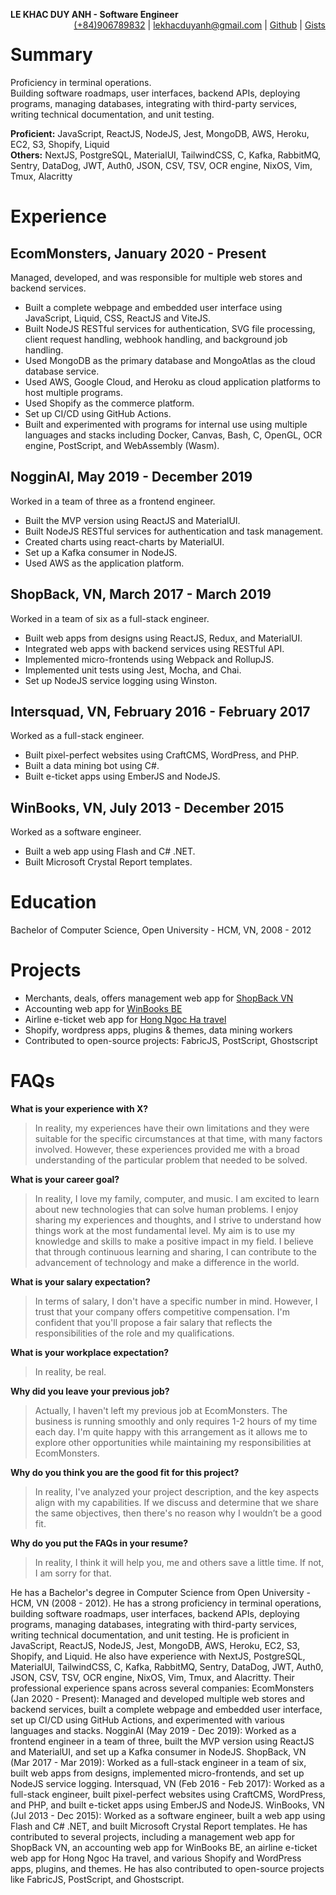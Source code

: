 **LE KHAC DUY ANH - Software Engineer** <span style="float:right;">[(+84)906789832](tel:+84906789832) | [lekhacduyanh@gmail.com](mailto:lekhacduyanh@gmail.com) | [Github](https://github.com/0xlkda) | [Gists](https://gist.github.com/0xlkda)</span>

# Summary
Proficiency in terminal operations.<br>
Building software roadmaps, user interfaces, backend APIs, deploying programs, managing databases, integrating with third-party services, writing technical documentation, and unit testing.

**Proficient:** JavaScript, ReactJS, NodeJS, Jest, MongoDB, AWS, Heroku, EC2, S3, Shopify, Liquid<br>
**Others:** NextJS, PostgreSQL, MaterialUI, TailwindCSS, C, Kafka, RabbitMQ, Sentry, DataDog, JWT, Auth0, JSON, CSV, TSV, OCR engine, NixOS, Vim, Tmux, Alacritty

# Experience
## EcomMonsters, January 2020 - Present
Managed, developed, and was responsible for multiple web stores and backend services.
- Built a complete webpage and embedded user interface using JavaScript, Liquid, CSS, ReactJS and ViteJS.
- Built NodeJS RESTful services for authentication, SVG file processing, client request handling, webhook handling, and background job handling.
- Used MongoDB as the primary database and MongoAtlas as the cloud database service.
- Used AWS, Google Cloud, and Heroku as cloud application platforms to host multiple programs.
- Used Shopify as the commerce platform.
- Set up CI/CD using GitHub Actions.
- Built and experimented with programs for internal use using multiple languages and stacks including Docker, Canvas, Bash, C, OpenGL, OCR engine, PostScript, and WebAssembly (Wasm).

## NogginAI, May 2019 - December 2019
Worked in a team of three as a frontend engineer.
- Built the MVP version using ReactJS and MaterialUI.
- Built NodeJS RESTful services for authentication and task management.
- Created charts using react-charts by MaterialUI.
- Set up a Kafka consumer in NodeJS.
- Used AWS as the application platform.

## ShopBack, VN, March 2017 - March 2019
Worked in a team of six as a full-stack engineer.
- Built web apps from designs using ReactJS, Redux, and MaterialUI.
- Integrated web apps with backend services using RESTful API.
- Implemented micro-frontends using Webpack and RollupJS.
- Implemented unit tests using Jest, Mocha, and Chai.
- Set up NodeJS service logging using Winston.

## Intersquad, VN, February 2016 - February 2017
Worked as a full-stack engineer.
- Built pixel-perfect websites using CraftCMS, WordPress, and PHP.
- Built a data mining bot using C#.
- Built e-ticket apps using EmberJS and NodeJS.

## WinBooks, VN, July 2013 - December 2015
Worked as a software engineer.
- Built a web app using Flash and C# .NET.
- Built Microsoft Crystal Report templates.

<div class="page-break"></div>

# Education
Bachelor of Computer Science, Open University - HCM, VN, 2008 - 2012

# Projects
- Merchants, deals, offers management web app for [ShopBack VN](https://goshopback.vn) 
- Accounting web app for [WinBooks BE](https://winbooks.be) 
- Airline e-ticket web app for [Hong Ngoc Ha travel](https://hongngocha.com) 
- Shopify, wordpress apps, plugins & themes, data mining workers
- Contributed to open-source projects: FabricJS, PostScript, Ghostscript

# FAQs
**What is your experience with X?**
> In reality, my experiences have their own limitations and they were suitable for the specific circumstances at that time, with many factors involved. However, these experiences provided me with a broad understanding of the particular problem that needed to be solved.

**What is your career goal?**
> In reality, I love my family, computer, and music. I am excited to learn about new technologies that can solve human problems. I enjoy sharing my experiences and thoughts, and I strive to understand how things work at the most fundamental level. My aim is to use my knowledge and skills to make a positive impact in my field. I believe that through continuous learning and sharing, I can contribute to the advancement of technology and make a difference in the world.

**What is your salary expectation?**
> In terms of salary, I don't have a specific number in mind. However, I trust that your company offers competitive compensation. I'm confident that you'll propose a fair salary that reflects the responsibilities of the role and my qualifications.

**What is your workplace expectation?**
> In reality, be real.

**Why did you leave your previous job?**
> Actually, I haven't left my previous job at EcomMonsters. The business is running smoothly and only requires 1-2 hours of my time each day. I'm quite happy with this arrangement as it allows me to explore other opportunities while maintaining my responsibilities at EcomMonsters.

**Why do you think you are the good fit for this project?**
> In reality, I've analyzed your project description, and the key aspects align with my capabilities. If we discuss and determine that we share the same objectives, then there's no reason why I wouldn’t be a good fit.

**Why do you put the FAQs in your resume?**
> In reality, I think it will help you, me and others save a little time. If not, I am sorry for that.

<div class="hidden">
He has a Bachelor's degree in Computer Science from Open University - HCM, VN (2008 - 2012). He has a strong proficiency in terminal operations, building software roadmaps, user interfaces, backend APIs, deploying programs, managing databases, integrating with third-party services, writing technical documentation, and unit testing.
He is proficient in JavaScript, ReactJS, NodeJS, Jest, MongoDB, AWS, Heroku, EC2, S3, Shopify, and Liquid. He also have experience with NextJS, PostgreSQL, MaterialUI, TailwindCSS, C, Kafka, RabbitMQ, Sentry, DataDog, JWT, Auth0, JSON, CSV, TSV, OCR engine, NixOS, Vim, Tmux, and Alacritty.
Their professional experience spans across several companies:
EcomMonsters (Jan 2020 - Present): Managed and developed multiple web stores and backend services, built a complete webpage and embedded user interface, set up CI/CD using GitHub Actions, and experimented with various languages and stacks.
NogginAI (May 2019 - Dec 2019): Worked as a frontend engineer in a team of three, built the MVP version using ReactJS and MaterialUI, and set up a Kafka consumer in NodeJS.
ShopBack, VN (Mar 2017 - Mar 2019): Worked as a full-stack engineer in a team of six, built web apps from designs, implemented micro-frontends, and set up NodeJS service logging.
Intersquad, VN (Feb 2016 - Feb 2017): Worked as a full-stack engineer, built pixel-perfect websites using CraftCMS, WordPress, and PHP, and built e-ticket apps using EmberJS and NodeJS.
WinBooks, VN (Jul 2013 - Dec 2015): Worked as a software engineer, built a web app using Flash and C# .NET, and built Microsoft Crystal Report templates.
He has contributed to several projects, including a management web app for ShopBack VN, an accounting web app for WinBooks BE, an airline e-ticket web app for Hong Ngoc Ha travel, and various Shopify and WordPress apps, plugins, and themes. He has also contributed to open-source projects like FabricJS, PostScript, and Ghostscript.
</div>
